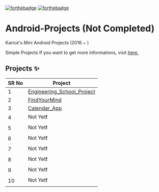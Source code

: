 <!-- ALL-CONTRIBUTORS-BADGE:START - Do not remove or modify this section -->

[![forthebadge](https://forthebadge.com/images/badges/made-with-java.svg)](https://forthebadge.com)
[![forthebadge](https://forthebadge.com/images/badges/built-for-android.svg)](https://forthebadge.com)

# Android-Projects (Not Completed)

Karice's Mini Android Projects (2016 ~ ) 

Simple Projects If you want to get more informations, visit [here.](https://karice.tistory.com/)


## Projects ✨

SR No   | Project 
--- | --- 
1 | [Engineering_School_Project](https://github.com/kl529/Android_Projects/tree/Engineering_School_Project) 
2 | [FindYourMind](https://github.com/kl529/Android_Projects/tree/FindyourMind)
3 | [Calendar_App](https://github.com/kl529/App_KarBcity)
4 | Not Yet❗
5 | Not Yet❗
6 | Not Yet❗
7 | Not Yet❗
8 | Not Yet❗
9 | Not Yet❗
10 | Not Yet❗
